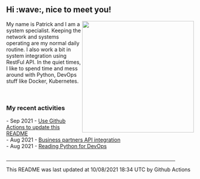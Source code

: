 <h2> Hi :wave:, nice to meet you! </h2>
                                  <img align='right' src="https://media.giphy.com/media/3o6ZsWiPs8bx32YWyY/giphy.gif" width="300" />
                                  <p alight="left">My name is Patrick and I am a system specialist. Keeping the network and systems operating are my normal daily routine. I also work a bit in system integration using RestFul API. In the quiet times, I like to spend time and mess around with Python, DevOps stuff like Docker, Kubernetes.</p>
                                  <br>
                                  <h3>My recent activities</h3>
                                  <!-- Activities start -->
- Sep 2021 - <a href='https://docs.github.com/en/actions' target='_blank'>Use Github Actions to update this README</a><br>
- Aug 2021 - <a href='#' target='_blank'>Business partners API integration</a><br>
- Aug 2021 - <a href='https://book.douban.com/subject/34787347/' target='_blank'>Reading Python for DevOps</a><br><!-- Activities end -->
                             <br>
                             <hr size='8' width='90%'>
                             <!-- Updatetime start -->
This README was last updated at 10/08/2021 18:34 UTC by Github Actions<!-- Updatetime end -->
